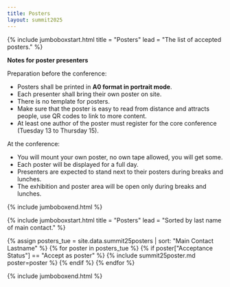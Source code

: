 ```yaml
---
title: Posters
layout: summit2025
---
```


{% include jumboboxstart.html 
    title = "Posters"
    lead = "The list of accepted posters."
%}

**Notes for poster presenters**

Preparation before the conference:
 - Posters shall be printed in **A0 format in portrait mode**.
 - Each presenter shall bring their own poster on site.
 - There is no template for posters.
 - Make sure that the poster is easy to read from distance and
   attracts people, use QR codes to link to more content.
 - At least one author of the poster must register for the core
   conference (Tuesday 13 to Thursday 15).

At the conference:
 - You will mount your own poster, no own tape allowed, you will get
   some.
 - Each poster will be displayed for a full day.
 - Presenters are expected to stand next to their posters during
   breaks and lunches.
 - The exhibition and poster area will be open only during breaks and
   lunches.

{% include jumboboxend.html %}

{% include jumboboxstart.html 
    title = "Posters"
    lead =  "Sorted by last name of main contact."
%}

{% assign posters_tue = site.data.summit25posters | sort: "Main Contact Lastname" %}
{% for poster in posters_tue %}
{% if poster["Acceptance Status"] == "Accept as poster" %}
{% include summit25poster.md poster=poster %}
{% endif %}
{% endfor %}

{% include jumboboxend.html %}
